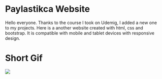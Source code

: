 # Paylastikca Website

Hello everyone. Thanks to the course I took on Udemig, I added a new one to my projects. Here is a another website created with html, css and bootstrap. It is compatible with mobile and tablet devices with responsive design.

# Short Gif

![](paylastikca.gif)

